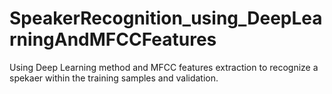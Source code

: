 # SpeakerRecognition_using_DeepLearningAndMFCCFeatures
 Using Deep Learning method and MFCC features extraction to recognize a spekaer within the training samples and validation.
